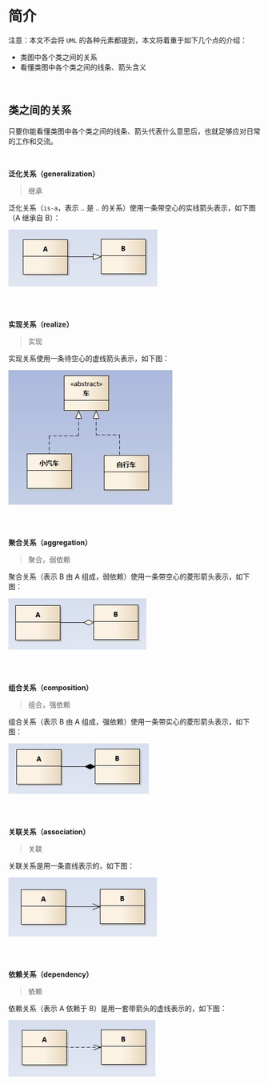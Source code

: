 # **简介**

注意：本文不会将 `UML` 的各种元素都提到，本文将着重于如下几个点的介绍：

- 类图中各个类之间的关系
- 看懂类图中各个类之间的线条、箭头含义

</br>

## **类之间的关系**

只要你能看懂类图中各个类之间的线条、箭头代表什么意思后，也就足够应对日常的工作和交流。

</br>

**泛化关系（generalization）**

> 继承

泛化关系（`is-a`，表示 .. 是 .. 的关系）使用一条带空心的实线箭头表示，如下图（A 继承自 B）：

![](../images/screenshot_1594803009203.png)

</br></br>

**实现关系（realize）**

> 实现

实现关系使用一条待空心的虚线箭头表示，如下图：

![](../images/screenshot_1594803207527.png)

</br></br>

**聚合关系（aggregation）**

> 聚合，弱依赖

聚合关系（表示 B 由 A 组成，弱依赖）使用一条带空心的菱形箭头表示，如下图：

![](../images/screenshot_1594803216517.png)

</br></br>

**组合关系（composition）**

> 组合，强依赖

组合关系（表示 B 由 A 组成，强依赖）使用一条带实心的菱形箭头表示，如下图：

![](../images/screenshot_1594803333310.png)

</br></br>

**关联关系（association）**

> 关联

关联关系是用一条直线表示的，如下图：

![](../images/screenshot_1594803403719.png)

</br></br>

**依赖关系（dependency）**

> 依赖

依赖关系（表示 A 依赖于 B）是用一套带箭头的虚线表示的，如下图：

![](../images/screenshot_1594803438895.png)



</br></br>


